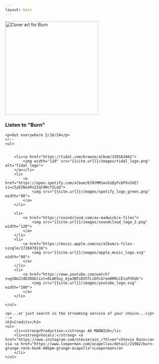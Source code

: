 ```yaml
---
layout: main
---
```


<div class="track__art">
<img src="{{site.url}}/images/burn@600x600.jpg" alt="Cover art for Burn" width="300">
</div>
<div class="track__links">
	<h3>Listen to "Burn"</h3>

	<p>Out everywhere 2/16/24</p>
	<!--
	<ul>


		<li><a href="https://tidal.com/browse/album/339162462">
			<img width="120" src="{{site.url}}/images/tidal_logo.png" alt="Tidal logo">
		</a></li>
		<li>
			<a href="https://open.spotify.com/album/678tMMimcb1QyFcbPVn2VE?si=c5yE2NzeRs2Zql9HcfILoQ">
				<img src="{{site.url}}/images/spotify_logo_green.png" width="80">
			</a>
		</li>

		<li>
			<a href="https://soundcloud.com/ax-madwick/x-files">
				<img src="{{site.url}}/images/soundcloud_logo_2.png" width="120">
			</a>
		</li>
		<li>
			<a href="https://music.apple.com/us/album/x-files-single/1726870116">
				<img src="{{site.url}}/images/apple_music_logo.svg" width="80">
			</a>
		</li>
		<li>
			<a href="https://www.youtube.com/watch?v=g1No2Jdb3DU&list=OLAK5uy_mjw3NTsDVSTLi6FLOreo0RRLCEixPShUk">
				<img src="{{site.url}}/images/youtube_logo.svg" width="100">
			</a>
		</li>

	</ul>

	<p>...or just search in the streaming service of your choice...</p>
	-->
	<h3>Credits</h3>
	<ul>
		<li><strong>Production:</strong> AX MADWICK</li>
		<li><strong>Vocals:</strong> <a href="https://www.instagram.com/stevierain_/?hl=en">Stevie Rain</a> via <a href="https://www.looperman.com/acapellas/detail/21982/burn-grunge-rock-hook-80bpm-grunge-acapella">Looperman</a>
		</li>
	</ul>
</div>

